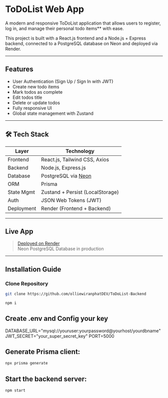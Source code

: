 # ToDoList Web App

A modern and responsive ToDoList application that allows users to register, log in, and manage their personal todo items** with ease.

This project is built with a React.js frontend and a Node.js + Express backend, connected to a PostgreSQL database on Neon and deployed via Render.

---

## Features

- User Authentication (Sign Up / Sign In with JWT)
- Create new todo items
- Mark todos as complete
- Edit todos title
- Delete or update todos
- Fully responsive UI
- Global state management with Zustand

---

## 🛠 Tech Stack

| Layer         | Technology                        |
|--------------|-----------------------------------|
| Frontend     | React.js, Tailwind CSS, Axios     |
| Backend      | Node.js, Express.js               |
| Database     | PostgreSQL via [Neon](https://neon.tech) |
| ORM          | Prisma                            |
| State Mgmt   | Zustand + Persist (LocalStorage)  |
| Auth         | JSON Web Tokens (JWT)             |
| Deployment   | Render (Frontend + Backend)       |

---

## Live App

> [Deployed on Render](https://todolist-backend-nvzy.onrender.com)  
> Neon PostgreSQL Database in production

---

## Installation Guide

### Clone Repository

```bash
git clone https://github.com/olliewiranphatDEV/ToDoList-Backend

npm i
```
## Create .env and Config your key
DATABASE_URL="mysql://youruser:yourpassword@yourhost/yourdbname"
JWT_SECRET="your_super_secret_key"
PORT=5000

## Generate Prisma client:
``` bash
npx prisma generate
```

## Start the backend server:
``` bash
npm start
```

